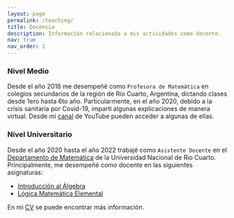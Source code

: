 ```yaml
---
layout: page
permalink: /teaching/
title: Docencia
description: Información relacionada a mis actividades como docente.
nav: true
nav_order: 1
---
```


### Nivel Medio

Desde el año 2018 me desempeñé como `Profesora de Matemática` en colegios secundarios de la región de Río Cuarto, Argentina, dictando clases desde 1ero hasta 6to año.
Particularmente, en el año 2020, debido a la crisis sanitaria por Covid-19, impartí algunas explicaciones de manera virtual. Desde mi [canal](https://www.youtube.com/channel/UCNGtxd7tVpHwkB8xwH5xz4w) de YouTube pueden acceder a algunas de ellas.

### Nivel Universitario

Desde el año 2020 hasta el año 2022 trabajé como `Asistente Docente` en el [Departamento de Matemática](http://mat.exa.unrc.edu.ar/) de la Universidad Nacional de Rio Cuarto. Principalmente, me desempeñé como docente en las siguientes asignaturas:
  - [Introducción al Álgebra](https://sisinfo.unrc.edu.ar/repositorio/sial/programas/facu2/2_2021_1946_2115710.pdf)
  - [Lógica Matemática Elemental](https://sisinfo.unrc.edu.ar/repositorio/sial/programas/facu2/2_2018_1934_1115710.pdf)

 En mi [CV](/assets/pdf/bmilanesio-cv-es.pdf) se puede encontrar más información.
